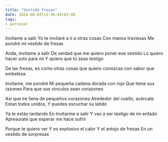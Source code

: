 ```yaml
---
title: "Vestido_fresas"
date: 2024-08-03T15:36:45+02:00
tags:
- personal
---
```


Invítame a salir
Yo te invitaré a ti a otras cosas
Con manos traviesas
Me pondré mi vestido de fresas


Anda, invitame a salir
De verdad que me quiero poner ese vestido
Lo quiero hacer solo para mi
Y quiero que tú seas testigo

De las fresas,
es como otras cosas 
que quiero conozcas
con sabor que embelesa

Invitame, me pondré 
Mi pequeña cadena dorada con rojo
Que tiene sus razones
Para que sus vinculos sean corazones

Asi que ire llena de pequeños corazones
Alrededor del cuello, acércate
Estan todos unidos,
Y puedes escuchar su latido

Ya te estás tardando
En Invitarme a salir
Y vas a ser testigo de mi enfado
Apresurate que esperar me hace sufrir

Porque te quiero ver
Y es explosivo el calor
Y el antojo de fresas
En un vestido de sorpresas

